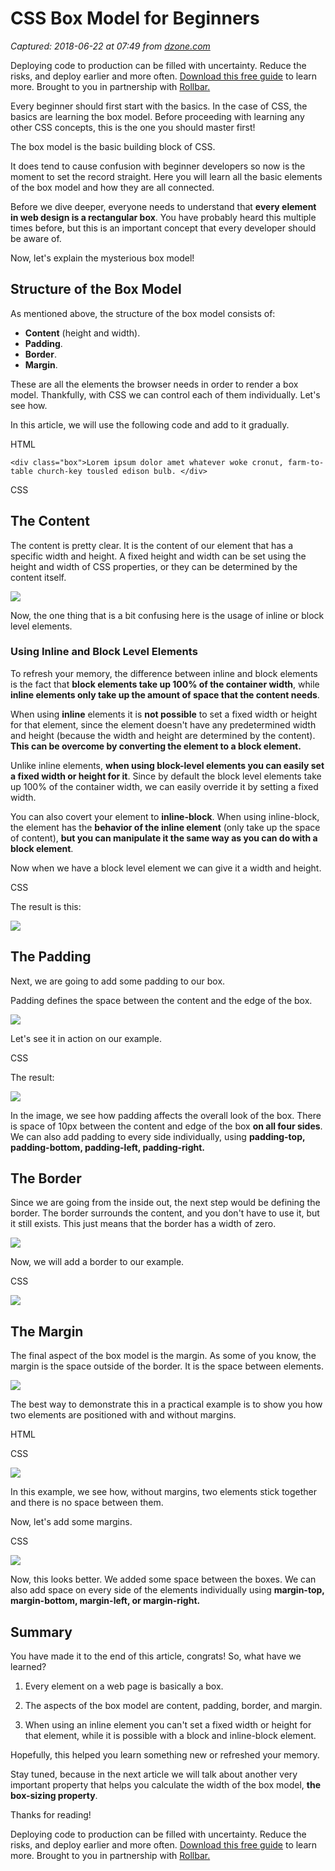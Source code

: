 # CSS Box Model for Beginners

_Captured: 2018-06-22 at 07:49 from [dzone.com](https://dzone.com/articles/css-box-model-for-beginners?edition=383240&utm_source=Daily%20Digest&utm_medium=email&utm_campaign=Daily%20Digest%202018-06-21)_

Deploying code to production can be filled with uncertainty. Reduce the risks, and deploy earlier and more often. [Download this free guide](https://dzone.com/go?i=278435&u=https%3A%2F%2Ftry.rollbar.com%2Flow-risk-continuous-delivery-guide%2F%3Futm_source%3Ddzone%26utm_medium%3Ddisplay%26utm_campaign%3Ddzone\(q118\)) to learn more. Brought to you in partnership with [Rollbar.](https://dzone.com/go?i=278435&u=https%3A%2F%2Frollbar.com%2F%3Futm_source%3Ddzone%26utm_medium%3Ddisplay%26utm_campaign%3Ddzone\(q118\))

Every beginner should first start with the basics. In the case of CSS, the basics are learning the box model. Before proceeding with learning any other CSS concepts, this is the one you should master first!

The box model is the basic building block of CSS.

It does tend to cause confusion with beginner developers so now is the moment to set the record straight. Here you will learn all the basic elements of the box model and how they are all connected.

Before we dive deeper, everyone needs to understand that **every element in web design is a rectangular box**. You have probably heard this multiple times before, but this is an important concept that every developer should be aware of.

Now, let's explain the mysterious box model!

## Structure of the Box Model

As mentioned above, the structure of the box model consists of:

  * **Content** (height and width).
  * **Padding**.
  * **Border**.
  * **Margin**.

These are all the elements the browser needs in order to render a box model. Thankfully, with CSS we can control each of them individually. Let's see how.

In this article, we will use the following code and add to it gradually.

HTML
    
    
    <div class="box">Lorem ipsum dolor amet whatever woke cronut, farm-to-table church-key tousled edison bulb. </div>

CSS

## The Content

The content is pretty clear. It is the content of our element that has a specific width and height. A fixed height and width can be set using the height and width of CSS properties, or they can be determined by the content itself.

![](https://kolosek.com/content/images/2018/05/Group-4.png)

Now, the one thing that is a bit confusing here is the usage of inline or block level elements.

### Using Inline and Block Level Elements

To refresh your memory, the difference between inline and block elements is the fact that **block elements take up 100% of the container width**, while **inline elements only take up the amount of space that the content needs**.

When using **inline** elements it is **not possible** to set a fixed width or height for that element, since the element doesn't have any predetermined width and height (because the width and height are determined by the content). **This can be overcome by converting the element to a block element.**

Unlike inline elements, **when using block-level elements you can easily set a fixed width or height for it**. Since by default the block level elements take up 100% of the container width, we can easily override it by setting a fixed width.

You can also covert your element to **inline-block**. When using inline-block, the element has the **behavior of the inline element** (only take up the space of content), **but you can manipulate it the same way as you can do with a block element**.

Now when we have a block level element we can give it a width and height.

CSS

The result is this:

![](https://kolosek.com/content/images/2018/05/box_2-1.png)

## The Padding

Next, we are going to add some padding to our box.

Padding defines the space between the content and the edge of the box.

![](https://kolosek.com/content/images/2018/05/box_3.png)

Let's see it in action on our example.

CSS

The result:

![](https://kolosek.com/content/images/2018/05/box_4.png)

In the image, we see how padding affects the overall look of the box. There is space of 10px between the content and edge of the box **on all four sides**. We can also add padding to every side individually, using **padding-top, padding-bottom, padding-left, padding-right.**

## The Border

Since we are going from the inside out, the next step would be defining the border. The border surrounds the content, and you don't have to use it, but it still exists. This just means that the border has a width of zero.

![](https://kolosek.com/content/images/2018/05/box_5.png)

Now, we will add a border to our example.

CSS

![](https://kolosek.com/content/images/2018/05/box_6.png)

## The Margin

The final aspect of the box model is the margin. As some of you know, the margin is the space outside of the border. It is the space between elements.

![](https://kolosek.com/content/images/2018/05/box_7.png)

The best way to demonstrate this in a practical example is to show you how two elements are positioned with and without margins.

HTML

CSS

![](https://kolosek.com/content/images/2018/05/box_8.png)

In this example, we see how, without margins, two elements stick together and there is no space between them.

Now, let's add some margins.

CSS

![](https://kolosek.com/content/images/2018/05/box_9.png)

Now, this looks better. We added some space between the boxes. We can also add space on every side of the elements individually using **margin-top, margin-bottom, margin-left, **or** margin-right.**

## Summary

You have made it to the end of this article, congrats! So, what have we learned?

  1. Every element on a web page is basically a box.

  2. The aspects of the box model are content, padding, border, and margin.

  3. When using an inline element you can't set a fixed width or height for that element, while it is possible with a block and inline-block element.

Hopefully, this helped you learn something new or refreshed your memory.

Stay tuned, because in the next article we will talk about another very important property that helps you calculate the width of the box model, **the box-sizing property**.

Thanks for reading!

Deploying code to production can be filled with uncertainty. Reduce the risks, and deploy earlier and more often. [Download this free guide](https://dzone.com/go?i=278436&u=https%3A%2F%2Ftry.rollbar.com%2Flow-risk-continuous-delivery-guide%2F%3Futm_source%3Ddzone%26utm_medium%3Ddisplay%26utm_campaign%3Ddzone\(q118\)) to learn more. Brought to you in partnership with [Rollbar.](https://dzone.com/go?i=278436&u=https%3A%2F%2Frollbar.com%2F%3Futm_source%3Ddzone%26utm_medium%3Ddisplay%26utm_campaign%3Ddzone\(q118\))
